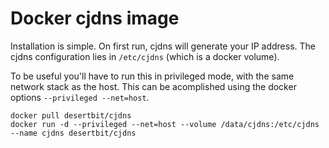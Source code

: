 # Docker cjdns image

Installation is simple. On first run, cjdns will generate your IP
address. The cjdns configuration lies in `/etc/cjdns` (which is a
docker volume).

To be useful you'll have to run this in privileged mode, with the
same network stack as the host. This can be acomplished using the
docker options `--privileged --net=host`.

    docker pull desertbit/cjdns
    docker run -d --privileged --net=host --volume /data/cjdns:/etc/cjdns --name cjdns desertbit/cjdns
